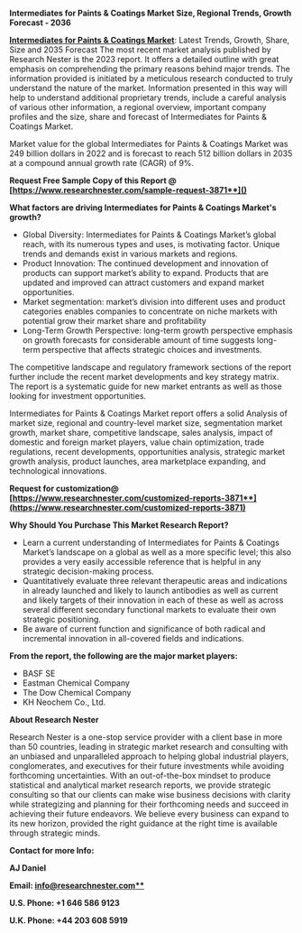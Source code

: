 ﻿**Intermediates for Paints & Coatings Market Size, Regional Trends, Growth Forecast - 2036**

[**Intermediates for Paints & Coatings Market**](https://www.researchnester.com/reports/intermediates-for-the-paint-coatings-market/3871): Latest Trends, Growth, Share, Size and 2035 Forecast The most recent market analysis published by Research Nester is the 2023 report. It offers a detailed outline with great emphasis on comprehending the primary reasons behind major trends. The information provided is initiated by a meticulous research conducted to truly understand the nature of the market. Information presented in this way will help to understand additional proprietary trends, include a careful analysis of various other information, a regional overview, important company profiles and the size, share and forecast of Intermediates for Paints & Coatings Market.

Market value for the global Intermediates for Paints & Coatings Market was 249 billion dollars in 2022 and is forecast to reach 512 billion dollars in 2035 at a compound annual growth rate (CAGR) of 9%.

<a name="_hlk168911023"></a><a name="_hlk168911453"></a>**Request Free Sample Copy of this Report @ [https://www.researchnester.com/sample-request-3871**]()**

**What factors are driving Intermediates for Paints & Coatings Market's growth?**

- Global Diversity: Intermediates for Paints & Coatings Market’s global reach, with its numerous types and uses, is motivating factor. Unique trends and demands exist in various markets and regions.
- Product Innovation: The continued development and innovation of products can support market’s ability to expand. Products that are updated and improved can attract customers and expand market opportunities.
- Market segmentation: market’s division into different uses and product categories enables companies to concentrate on niche markets with potential grow their market share and profitability
- Long-Term Growth Perspective: long-term growth perspective emphasis on growth forecasts for considerable amount of time suggests long-term perspective that affects strategic choices and investments.

The competitive landscape and regulatory framework sections of the report further include the recent market developments and key strategy matrix. The report is a systematic guide for new market entrants as well as those looking for investment opportunities.

Intermediates for Paints & Coatings Market report offers a solid Analysis of market size, regional and country-level market size, segmentation market growth, market share, competitive landscape, sales analysis, impact of domestic and foreign market players, value chain optimization, trade regulations, recent developments, opportunities analysis, strategic market growth analysis, product launches, area marketplace expanding, and technological innovations.

**Request for customization@ [https://www.researchnester.com/customized-reports-3871**](https://www.researchnester.com/customized-reports-3871)**

**Why Should You Purchase This Market Research Report?**

- Learn a current understanding of Intermediates for Paints & Coatings Market’s landscape on a global as well as a more specific level; this also provides a very easily accessible reference that is helpful in any strategic decision-making process.
- Quantitatively evaluate three relevant therapeutic areas and indications in already launched and likely to launch antibodies as well as current and likely targets of their innovation in each of these as well as across several different secondary functional markets to evaluate their own strategic positioning.
- Be aware of current function and significance of both radical and incremental innovation in all-covered fields and indications.

**From the report, the following are the major market players:**

- BASF SE
- Eastman Chemical Company
- The Dow Chemical Company
- KH Neochem Co., Ltd.

<a name="_hlk168910495"></a>**About Research Nester**

Research Nester is a one-stop service provider with a client base in more than 50 countries, leading in strategic market research and consulting with an unbiased and unparalleled approach to helping global industrial players, conglomerates, and executives for their future investments while avoiding forthcoming uncertainties. With an out-of-the-box mindset to produce statistical and analytical market research reports, we provide strategic consulting so that our clients can make wise business decisions with clarity while strategizing and planning for their forthcoming needs and succeed in achieving their future endeavors. We believe every business can expand to its new horizon, provided the right guidance at the right time is available through strategic minds.

**Contact for more Info:**

**AJ Daniel**

**Email: [info@researchnester.com**](mailto:info@researchnester.com)**

**U.S. Phone: +1 646 586 9123** 

**U.K. Phone: +44 203 608 5919**
